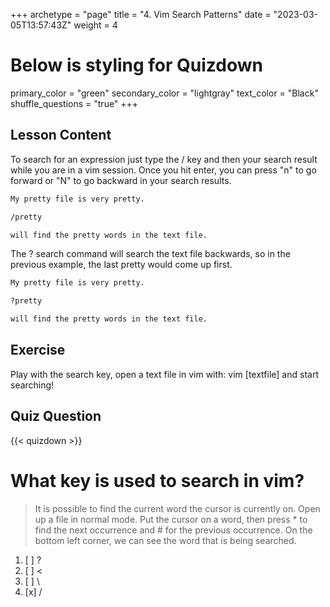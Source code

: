 +++
archetype = "page"
title = "4. Vim Search Patterns"
date = "2023-03-05T13:57:43Z"
weight = 4
# Below is styling for Quizdown
primary_color = "green"
secondary_color = "lightgray"
text_color = "Black"
shuffle_questions = "true"
+++

## Lesson Content

To search for an expression just type the / key and then your search result while you are in a vim session. Once you hit enter, you can press "n" to go forward or "N" to go backward in your search results.

```bash
My pretty file is very pretty.

/pretty

will find the pretty words in the text file.
```

The ? search command will search the text file backwards, so in the previous example, the last pretty would come up first. 
```bash
My pretty file is very pretty.

?pretty

will find the pretty words in the text file.
```

## Exercise

Play with the search key, open a text file in vim with: vim [textfile] and start searching!

## Quiz Question

{{< quizdown >}}

# What key is used to search in vim?

> It is possible to find the current word the cursor is currently on. Open up a file in normal mode. Put the cursor on a word, then press * to find the next occurrence and # for the previous occurrence. On the bottom left corner, we can see the word that is being searched.

1. [ ]  \? 
2. [ ] \<
3. [ ] \\
4. [x] \/
 